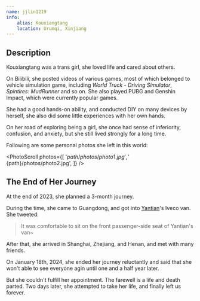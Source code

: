 ```yaml
---
name: jjlin1219
info:
    alias: Kouxiangtang
    location: Urumqi, Xinjiang
---
```


## Description

Kouxiangtang was a trans girl, she loved life and cared about others.

On Bilibili, she posted videos of various games, most of which belonged to vehicle simulation game, including *World Truck - Driving Simulator*, *Spintires: MudRunner* and so on.
She also played PUBG and Genshin Impact, which were currently popular games.

She had a good hands-on ability, and conducted DIY on many devices by herself,
she also did some little experiences with her own hands.

On her road of exploring being a girl, she once had sense of inferiority, confusion, and anxiety, but she still lived strongly for a long time.

Following are some personal photos she left in this world:

<PhotoScroll photos={[
    '${path}/photos/photo1.jpg',
    '${path}/photos/photo2.jpg',
]} />

## The End of Her Journey

At the end of 2023, she planned a 3-month journey.

During the time, she came to Guangdong, and got into [Yantian](https://one-among.us/profile/SS3B_0016/)'s Iveco van. She tweeted:

> It was comfortable to sit on the front passenger-side seat of Yantian's van~

After that, she arrived in Shanghai, Zhejiang, and Henan, and met with many friends.

On January 18th, 2024, she ended her journey reluctantly and said that she won't able to see everyone agin until one and a half year later. 

But she couldn't fulfill her appointment. 
The farewell is a life and death parted. Two days later, she attempted to take her life, and finally left us forever.